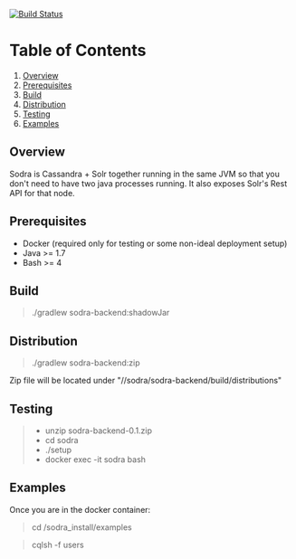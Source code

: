 [![Build Status](https://travis-ci.org/redragons/sodra.svg?branch=master)](https://travis-ci.org/redragons/sodra)

# Table of Contents
1. [Overview](#overview)
2. [Prerequisites](#prerequisites)
3. [Build](#build)
4. [Distribution](#distribution)
5. [Testing](#testing)
6. [Examples](#examples)

## Overview

Sodra is Cassandra + Solr together running in the same JVM so that you don't need to have two java processes running. It also exposes Solr's Rest API for that node.

## Prerequisites

* Docker (required only for testing or some non-ideal deployment setup)
* Java >= 1.7
* Bash >= 4

## Build

> ./gradlew sodra-backend:shadowJar

## Distribution

> ./gradlew sodra-backend:zip

Zip file will be located under "//sodra/sodra-backend/build/distributions"

## Testing

> * unzip sodra-backend-0.1.zip
> * cd sodra
> * ./setup
> * docker exec -it sodra bash

## Examples

Once you are in the docker container:

> cd /sodra_install/examples

> cqlsh -f users

